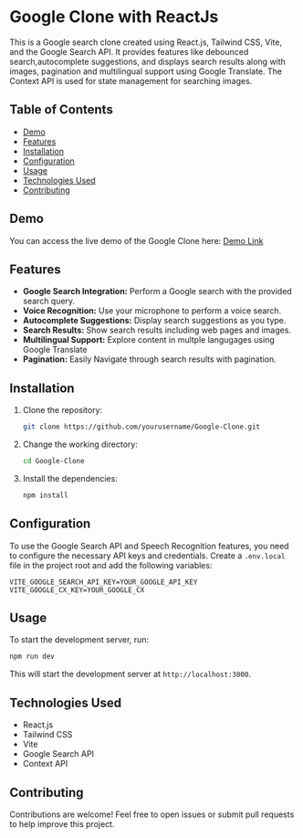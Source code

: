 # Google Clone with ReactJs

This is a Google search clone created using React.js, Tailwind CSS, Vite, and the Google Search API. It provides features like debounced search,autocomplete suggestions, and displays search results along with images, pagination and multilingual support using Google Translate. The Context API is used for state management for searching images.


## Table of Contents

- [Demo](#demo)
- [Features](#features)
- [Installation](#installation)
- [Configuration](#configuration)
- [Usage](#usage)
- [Technologies Used](#technologies-used)
- [Contributing](#contributing)


## Demo

You can access the live demo of the Google Clone here: [Demo Link](https://google-clone-frontend.netlify.app)

## Features

- **Google Search Integration:** Perform a Google search with the provided search query.
- **Voice Recognition:** Use your microphone to perform a voice search.
- **Autocomplete Suggestions:** Display search suggestions as you type.
- **Search Results:** Show search results including web pages and images.
- **Multilingual Support:** Explore content in multple langugages using Google Translate
- **Pagination:** Easily Navigate through search results with pagination.

## Installation

1. Clone the repository:

   ```bash
   git clone https://github.com/yourusername/Google-Clone.git
   ```

2. Change the working directory:

   ```bash
   cd Google-Clone
   ```

3. Install the dependencies:

   ```bash
   npm install
   ```

## Configuration

To use the Google Search API and Speech Recognition features, you need to configure the necessary API keys and credentials. Create a `.env.local` file in the project root and add the following variables:

```dotenv
VITE_GOOGLE_SEARCH_API_KEY=YOUR_GOOGLE_API_KEY
VITE_GOOGLE_CX_KEY=YOUR_GOOGLE_CX
```


## Usage

To start the development server, run:

```bash
npm run dev
```

This will start the development server at `http://localhost:3000`.

## Technologies Used

- React.js
- Tailwind CSS
- Vite
- Google Search API
- Context API


## Contributing

Contributions are welcome! Feel free to open issues or submit pull requests to help improve this project.

